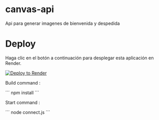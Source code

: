 # canvas-api
Api para generar imagenes de bienvenida y despedida

# Deploy
Haga clic en el botón a continuación para desplegar esta aplicación en Render.

[![Deploy to Render](https://render.com/images/deploy-to-render-button.svg)](https://render.com/deploy)

Build command :

´´´
npm install
´´´

Start command :

´´´
node connect.js
´´´
